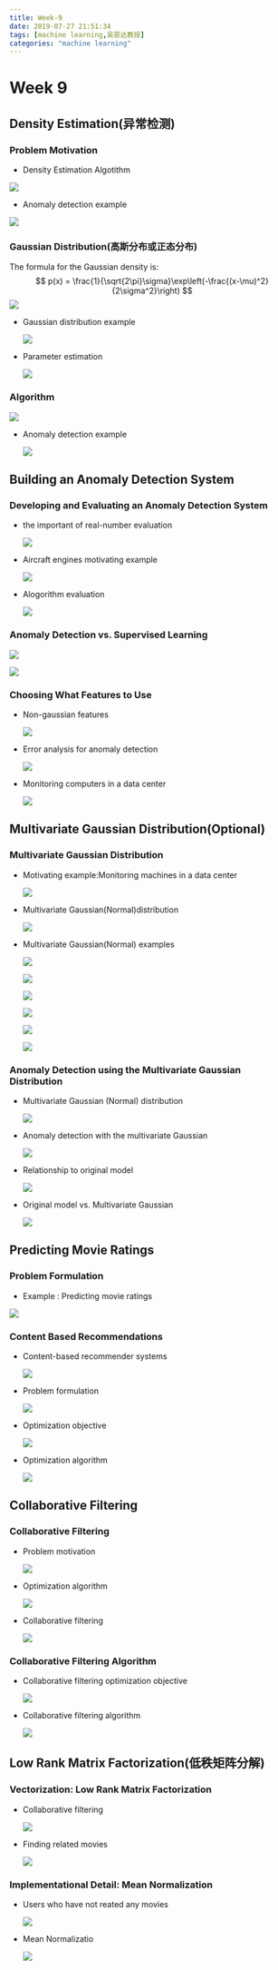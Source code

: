 ```yaml
---
title: Week-9
date: 2019-07-27 21:51:34
tags: [machine learning,吴恩达教授]
categories: "machine learning"
---
```


# Week 9

## Density Estimation(异常检测)

### Problem Motivation

- Density Estimation Algotithm

![](https://raw.githubusercontent.com/catwithtudou/photo/master/20190726212204.png)

- Anomaly detection example

![](https://raw.githubusercontent.com/catwithtudou/photo/master/20190726212305.png)

### Gaussian Distribution(高斯分布或正态分布)

The formula for the Gaussian density is:
$$
p(x) = \frac{1}{\sqrt{2\pi}\sigma}\exp\left(-\frac{(x-\mu)^2}{2\sigma^2}\right)
$$
![](https://raw.githubusercontent.com/catwithtudou/photo/master/20190726214415.png)

- Gaussian distribution example

  ![](https://raw.githubusercontent.com/catwithtudou/photo/master/20190726214501.png)

- Parameter estimation

  ![](https://raw.githubusercontent.com/catwithtudou/photo/master/20190726214536.png)

### Algorithm

![](https://raw.githubusercontent.com/catwithtudou/photo/master/20190727170936.png)

- Anomaly detection example

  ![](https://raw.githubusercontent.com/catwithtudou/photo/master/20190727171020.png)

## Building an Anomaly Detection System

### Developing and Evaluating an Anomaly Detection System

- the important of real-number evaluation

  ![](https://raw.githubusercontent.com/catwithtudou/photo/master/20190727173409.png)

- Aircraft engines motivating example

  ![](https://raw.githubusercontent.com/catwithtudou/photo/master/20190727173428.png)

- Alogorithm evaluation

  ![](https://raw.githubusercontent.com/catwithtudou/photo/master/20190727173459.png)

### Anomaly Detection vs. Supervised Learning

![](https://raw.githubusercontent.com/catwithtudou/photo/master/20190727175128.png)

![](https://raw.githubusercontent.com/catwithtudou/photo/master/20190727175149.png)

### Choosing What Features to Use

- Non-gaussian features

  ![](https://raw.githubusercontent.com/catwithtudou/photo/master/20190727180334.png)

- Error analysis for anomaly detection

  ![](https://raw.githubusercontent.com/catwithtudou/photo/master/20190727180405.png)

- Monitoring computers in a data center

  ![](https://raw.githubusercontent.com/catwithtudou/photo/master/20190727180422.png)

## Multivariate Gaussian Distribution(Optional)

### Multivariate Gaussian Distribution

- Motivating example:Monitoring machines in a data center

  ![](https://raw.githubusercontent.com/catwithtudou/photo/master/20190727181928.png)

- Multivariate Gaussian(Normal)distribution

  ![](https://raw.githubusercontent.com/catwithtudou/photo/master/20190727181949.png)

- Multivariate Gaussian(Normal) examples

  ![](https://raw.githubusercontent.com/catwithtudou/photo/master/20190727182024.png)

  ![](https://raw.githubusercontent.com/catwithtudou/photo/master/20190727182046.png)

  ![](https://raw.githubusercontent.com/catwithtudou/photo/master/20190727182111.png)

  ![](https://raw.githubusercontent.com/catwithtudou/photo/master/20190727182133.png)

  ![](https://raw.githubusercontent.com/catwithtudou/photo/master/20190727182156.png)

  ![](https://raw.githubusercontent.com/catwithtudou/photo/master/20190727182212.png)

### Anomaly Detection using the Multivariate Gaussian Distribution

- Multivariate Gaussian (Normal) distribution

  ![](https://raw.githubusercontent.com/catwithtudou/photo/master/20190727183756.png)

- Anomaly detection with the multivariate Gaussian

  ![](https://raw.githubusercontent.com/catwithtudou/photo/master/20190727183816.png)

- Relationship to original model

  ![](https://raw.githubusercontent.com/catwithtudou/photo/master/20190727183846.png)

- Original model vs. Multivariate Gaussian 

  ![](https://raw.githubusercontent.com/catwithtudou/photo/master/20190727183913.png)

## Predicting Movie Ratings

### Problem Formulation

- Example : Predicting movie ratings

![](https://raw.githubusercontent.com/catwithtudou/photo/master/20190727192249.png)

### Content Based Recommendations

- Content-based recommender systems

  ![](https://raw.githubusercontent.com/catwithtudou/photo/master/20190727193843.png)

- Problem formulation

  ![](https://raw.githubusercontent.com/catwithtudou/photo/master/20190727193919.png)

- Optimization objective

  ![](https://raw.githubusercontent.com/catwithtudou/photo/master/20190727193941.png)

- Optimization algorithm

  ![](https://raw.githubusercontent.com/catwithtudou/photo/master/20190727193959.png)

## Collaborative Filtering

### Collaborative Filtering

- Problem motivation

  ![](https://raw.githubusercontent.com/catwithtudou/photo/master/20190727195231.png)

- Optimization algorithm

  ![](https://raw.githubusercontent.com/catwithtudou/photo/master/20190727195252.png)

- Collaborative filtering

  ![](https://raw.githubusercontent.com/catwithtudou/photo/master/20190727195315.png)

### Collaborative Filtering Algorithm

- Collaborative filtering optimization objective

  ![](https://raw.githubusercontent.com/catwithtudou/photo/master/20190727200726.png)

- Collaborative filtering algorithm

  ![](https://raw.githubusercontent.com/catwithtudou/photo/master/20190727200745.png)

## Low Rank Matrix Factorization(低秩矩阵分解)

### Vectorization: Low Rank Matrix Factorization

- Collaborative filtering

  ![](https://raw.githubusercontent.com/catwithtudou/photo/master/20190727202307.png)

- Finding related movies

  ![](https://raw.githubusercontent.com/catwithtudou/photo/master/20190727202330.png)

### Implementational Detail: Mean Normalization

- Users  who have not reated any movies

  ![](https://raw.githubusercontent.com/catwithtudou/photo/master/20190727234928.png)

- Mean Normalizatio

  ![](https://raw.githubusercontent.com/catwithtudou/photo/master/20190727235001.png)